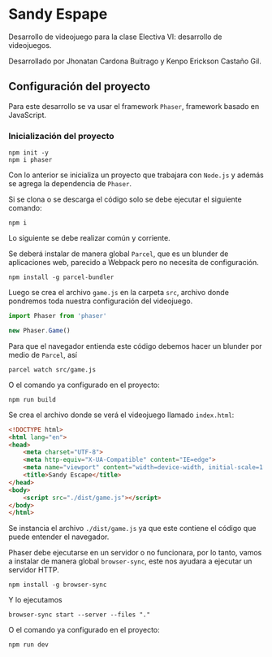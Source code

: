 # Sandy Espape

Desarrollo de videojuego para la clase Electiva VI: desarrollo de videojuegos.

Desarrollado por Jhonatan Cardona Buitrago y Kenpo Erickson Castaño Gil.

## Configuración del proyecto

Para este desarrollo se va usar el framework `Phaser`, framework basado en JavaScript.

### Inicialización del proyecto

```
npm init -y
npm i phaser
```

Con lo anterior se inicializa un proyecto que trabajara con `Node.js` y además se agrega la dependencia de `Phaser`.

Si se clona o se descarga el código solo se debe ejecutar el siguiente comando:

```
npm i
```

Lo siguiente se debe realizar común y corriente.

Se deberá instalar de manera global `Parcel`, que es un blunder de aplicaciones web, parecido a Webpack pero no necesita de configuración.

```
npm install -g parcel-bundler
```

Luego se crea el archivo `game.js` en la carpeta `src`, archivo donde pondremos toda nuestra configuración del videojuego.

```js
import Phaser from 'phaser'

new Phaser.Game()
```

Para que el navegador entienda este código debemos hacer un blunder por medio de `Parcel`, así

```
parcel watch src/game.js
```

O el comando ya configurado en el proyecto:

```
npm run build
```

Se crea el archivo donde se verá el videojuego llamado `index.html`:

```html
<!DOCTYPE html>
<html lang="en">
<head>
    <meta charset="UTF-8">
    <meta http-equiv="X-UA-Compatible" content="IE=edge">
    <meta name="viewport" content="width=device-width, initial-scale=1.0">
    <title>Sandy Escape</title>
</head>
<body>
    <script src="./dist/game.js"></script>
</body>
</html>
```

Se instancia el archivo `./dist/game.js` ya que este contiene el código que puede entender el navegador.

Phaser debe ejecutarse en un servidor o no funcionara, por lo tanto, vamos a instalar de manera global `browser-sync`, este nos ayudara a ejecutar un servidor HTTP.

```
npm install -g browser-sync
```

Y lo ejecutamos

```
browser-sync start --server --files "."
```

O el comando ya configurado en el proyecto:

```
npm run dev
```
